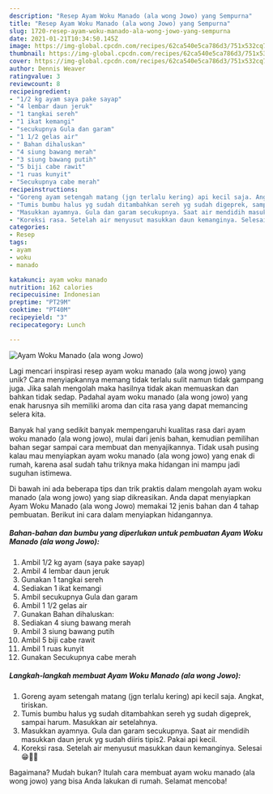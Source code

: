 ```yaml
---
description: "Resep Ayam Woku Manado (ala wong Jowo) yang Sempurna"
title: "Resep Ayam Woku Manado (ala wong Jowo) yang Sempurna"
slug: 1720-resep-ayam-woku-manado-ala-wong-jowo-yang-sempurna
date: 2021-01-21T10:34:50.145Z
image: https://img-global.cpcdn.com/recipes/62ca540e5ca786d3/751x532cq70/ayam-woku-manado-ala-wong-jowo-foto-resep-utama.jpg
thumbnail: https://img-global.cpcdn.com/recipes/62ca540e5ca786d3/751x532cq70/ayam-woku-manado-ala-wong-jowo-foto-resep-utama.jpg
cover: https://img-global.cpcdn.com/recipes/62ca540e5ca786d3/751x532cq70/ayam-woku-manado-ala-wong-jowo-foto-resep-utama.jpg
author: Dennis Weaver
ratingvalue: 3
reviewcount: 8
recipeingredient:
- "1/2 kg ayam saya pake sayap"
- "4 lembar daun jeruk"
- "1 tangkai sereh"
- "1 ikat kemangi"
- "secukupnya Gula dan garam"
- "1 1/2 gelas air"
- " Bahan dihaluskan"
- "4 siung bawang merah"
- "3 siung bawang putih"
- "5 biji cabe rawit"
- "1 ruas kunyit"
- "Secukupnya cabe merah"
recipeinstructions:
- "Goreng ayam setengah matang (jgn terlalu kering) api kecil saja. Angkat, tiriskan."
- "Tumis bumbu halus yg sudah ditambahkan sereh yg sudah digeprek, sampai harum. Masukkan air setelahnya."
- "Masukkan ayamnya. Gula dan garam secukupnya. Saat air mendidih masukkan daun jeruk yg sudah diiris tipis2. Pakai api kecil."
- "Koreksi rasa. Setelah air menyusut masukkan daun kemanginya. Selesai 😁🙏🏻"
categories:
- Resep
tags:
- ayam
- woku
- manado

katakunci: ayam woku manado 
nutrition: 162 calories
recipecuisine: Indonesian
preptime: "PT29M"
cooktime: "PT40M"
recipeyield: "3"
recipecategory: Lunch

---
```



![Ayam Woku Manado (ala wong Jowo)](https://img-global.cpcdn.com/recipes/62ca540e5ca786d3/751x532cq70/ayam-woku-manado-ala-wong-jowo-foto-resep-utama.jpg)

Lagi mencari inspirasi resep ayam woku manado (ala wong jowo) yang unik? Cara menyiapkannya memang tidak terlalu sulit namun tidak gampang juga. Jika salah mengolah maka hasilnya tidak akan memuaskan dan bahkan tidak sedap. Padahal ayam woku manado (ala wong jowo) yang enak harusnya sih memiliki aroma dan cita rasa yang dapat memancing selera kita.



Banyak hal yang sedikit banyak mempengaruhi kualitas rasa dari ayam woku manado (ala wong jowo), mulai dari jenis bahan, kemudian pemilihan bahan segar sampai cara membuat dan menyajikannya. Tidak usah pusing kalau mau menyiapkan ayam woku manado (ala wong jowo) yang enak di rumah, karena asal sudah tahu triknya maka hidangan ini mampu jadi suguhan istimewa.


Di bawah ini ada beberapa tips dan trik praktis dalam mengolah ayam woku manado (ala wong jowo) yang siap dikreasikan. Anda dapat menyiapkan Ayam Woku Manado (ala wong Jowo) memakai 12 jenis bahan dan 4 tahap pembuatan. Berikut ini cara dalam menyiapkan hidangannya.

<!--inarticleads1-->

##### Bahan-bahan dan bumbu yang diperlukan untuk pembuatan Ayam Woku Manado (ala wong Jowo):

1. Ambil 1/2 kg ayam (saya pake sayap)
1. Ambil 4 lembar daun jeruk
1. Gunakan 1 tangkai sereh
1. Sediakan 1 ikat kemangi
1. Ambil secukupnya Gula dan garam
1. Ambil 1 1/2 gelas air
1. Gunakan  Bahan dihaluskan:
1. Sediakan 4 siung bawang merah
1. Ambil 3 siung bawang putih
1. Ambil 5 biji cabe rawit
1. Ambil 1 ruas kunyit
1. Gunakan Secukupnya cabe merah




<!--inarticleads2-->

##### Langkah-langkah membuat Ayam Woku Manado (ala wong Jowo):

1. Goreng ayam setengah matang (jgn terlalu kering) api kecil saja. Angkat, tiriskan.
1. Tumis bumbu halus yg sudah ditambahkan sereh yg sudah digeprek, sampai harum. Masukkan air setelahnya.
1. Masukkan ayamnya. Gula dan garam secukupnya. Saat air mendidih masukkan daun jeruk yg sudah diiris tipis2. Pakai api kecil.
1. Koreksi rasa. Setelah air menyusut masukkan daun kemanginya. Selesai 😁🙏🏻




Bagaimana? Mudah bukan? Itulah cara membuat ayam woku manado (ala wong jowo) yang bisa Anda lakukan di rumah. Selamat mencoba!
